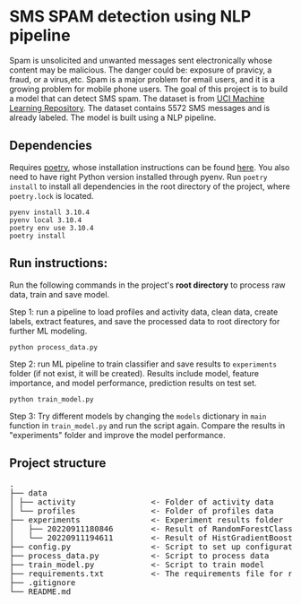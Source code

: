 # SMS SPAM detection using NLP pipeline
Spam is unsolicited and unwanted messages sent electronically whose content may be malicious. The danger could be: exposure of pravicy, a fraud, or a virus,etc. Spam is a major problem for email users, and it is a growing problem for mobile phone users. The goal of this project is to build a model that can detect SMS spam. The dataset is from [UCI Machine Learning Repository](https://archive.ics.uci.edu/ml/datasets/sms+spam+collection). The dataset contains 5572 SMS messages and is already labeled. The model is built using a NLP pipeline. 

## Dependencies
Requires [poetry](https://python-poetry.org/), whose installation instructions can be found [here](https://python-poetry.org/docs/#installing-with-the-official-installer). You also need to have right Python version installed through pyenv. Run `poetry install` to install all dependencies in the root directory of the project, where `poetry.lock` is located.

```
pyenv install 3.10.4
pyenv local 3.10.4
poetry env use 3.10.4
poetry install

```

## Run instructions:

Run the following commands in the project's **root directory** to process raw data, train and save model.

Step 1: run a pipeline to load profiles and activity data, clean data, create labels, extract features, and save the processed data to root directory for further ML modeling.
```
python process_data.py
```

Step 2: run ML pipeline to train classifier and save results to `experiments` folder (if not exist, it will be created). Results include model, feature importance, and model performance, prediction results on test set.
```
python train_model.py
```

Step 3: Try different models by changing the `models` dictionary in `main` function in `train_model.py` and run the script again. Compare the results in "experiments" folder and improve the model performance.

## Project structure 
<pre>
.
├── data
│ ├── activity                <- Folder of activity data
│ └── profiles                <- Folder of profiles data
├── experiments               <- Experiment results folder
│   ├── 20220911180846        <- Result of RandomForestClassifier
│   └── 20220911194611        <- Result of HistGradientBoostingClassifier
├── config.py                 <- Script to set up configurations and parameters
├── process_data.py           <- Script to process data
├── train_model.py            <- Script to train model
├── requirements.txt          <- The requirements file for reproducing the analysis environment
├── .gitignore
└── README.md
 
</pre>